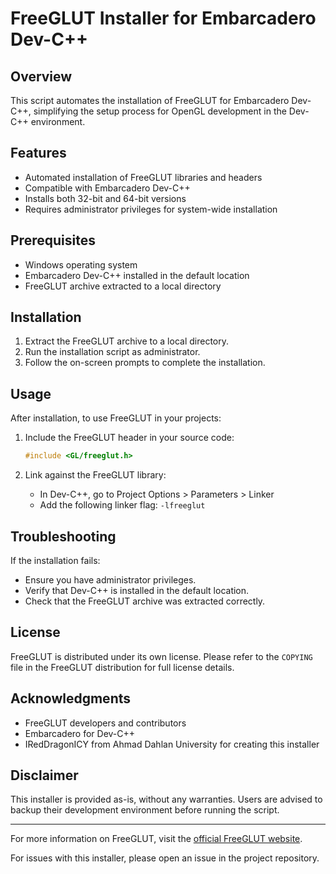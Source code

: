 # FreeGLUT Installer for Embarcadero Dev-C++

## Overview

This script automates the installation of FreeGLUT for Embarcadero Dev-C++, simplifying the setup process for OpenGL development in the Dev-C++ environment.

## Features

- Automated installation of FreeGLUT libraries and headers
- Compatible with Embarcadero Dev-C++
- Installs both 32-bit and 64-bit versions
- Requires administrator privileges for system-wide installation

## Prerequisites

- Windows operating system
- Embarcadero Dev-C++ installed in the default location
- FreeGLUT archive extracted to a local directory

## Installation

1. Extract the FreeGLUT archive to a local directory.
2. Run the installation script as administrator.
3. Follow the on-screen prompts to complete the installation.

## Usage

After installation, to use FreeGLUT in your projects:

1. Include the FreeGLUT header in your source code:
   ```c
   #include <GL/freeglut.h>
   ```

2. Link against the FreeGLUT library:
   - In Dev-C++, go to Project Options > Parameters > Linker
   - Add the following linker flag: `-lfreeglut`

## Troubleshooting

If the installation fails:
- Ensure you have administrator privileges.
- Verify that Dev-C++ is installed in the default location.
- Check that the FreeGLUT archive was extracted correctly.

## License

FreeGLUT is distributed under its own license. Please refer to the `COPYING` file in the FreeGLUT distribution for full license details.

## Acknowledgments

- FreeGLUT developers and contributors
- Embarcadero for Dev-C++
- IRedDragonICY from Ahmad Dahlan University for creating this installer

## Disclaimer

This installer is provided as-is, without any warranties. Users are advised to backup their development environment before running the script.

---

For more information on FreeGLUT, visit the [official FreeGLUT website](http://freeglut.sourceforge.net/).

For issues with this installer, please open an issue in the project repository.
